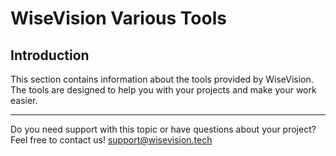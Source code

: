 
# WiseVision Various Tools

## Introduction

This section contains information about the tools provided by WiseVision. The tools are designed to help you with your projects and make your work easier.

---

Do you need support with this topic or have questions about your project? Feel free to contact us! [support@wisevision.tech](mailto:support@wisevision.tech)
